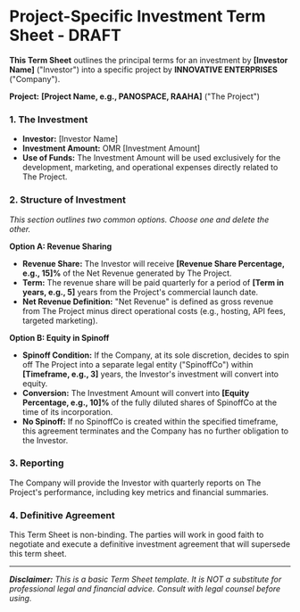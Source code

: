 # Project-Specific Investment Term Sheet - DRAFT

**This Term Sheet** outlines the principal terms for an investment by **[Investor Name]** ("Investor") into a specific project by **INNOVATIVE ENTERPRISES** ("Company").

**Project:** **[Project Name, e.g., PANOSPACE, RAAHA]** ("The Project")

### 1. The Investment
- **Investor:** [Investor Name]
- **Investment Amount:** OMR [Investment Amount]
- **Use of Funds:** The Investment Amount will be used exclusively for the development, marketing, and operational expenses directly related to The Project.

### 2. Structure of Investment
*This section outlines two common options. Choose one and delete the other.*

**Option A: Revenue Sharing**
- **Revenue Share:** The Investor will receive **[Revenue Share Percentage, e.g., 15]%** of the Net Revenue generated by The Project.
- **Term:** The revenue share will be paid quarterly for a period of **[Term in years, e.g., 5]** years from the Project's commercial launch date.
- **Net Revenue Definition:** "Net Revenue" is defined as gross revenue from The Project minus direct operational costs (e.g., hosting, API fees, targeted marketing).

**Option B: Equity in Spinoff**
- **Spinoff Condition:** If the Company, at its sole discretion, decides to spin off The Project into a separate legal entity ("SpinoffCo") within **[Timeframe, e.g., 3]** years, the Investor's investment will convert into equity.
- **Conversion:** The Investment Amount will convert into **[Equity Percentage, e.g., 10]%** of the fully diluted shares of SpinoffCo at the time of its incorporation.
- **No Spinoff:** If no SpinoffCo is created within the specified timeframe, this agreement terminates and the Company has no further obligation to the Investor.

### 3. Reporting
The Company will provide the Investor with quarterly reports on The Project's performance, including key metrics and financial summaries.

### 4. Definitive Agreement
This Term Sheet is non-binding. The parties will work in good faith to negotiate and execute a definitive investment agreement that will supersede this term sheet.

---
***Disclaimer:** This is a basic Term Sheet template. It is NOT a substitute for professional legal and financial advice. Consult with legal counsel before using.*
